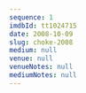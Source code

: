 ```yaml
---
sequence: 1
imdbId: tt1024715
date: 2008-10-09
slug: choke-2008
medium: null
venue: null
venueNotes: null
mediumNotes: null
---
```


